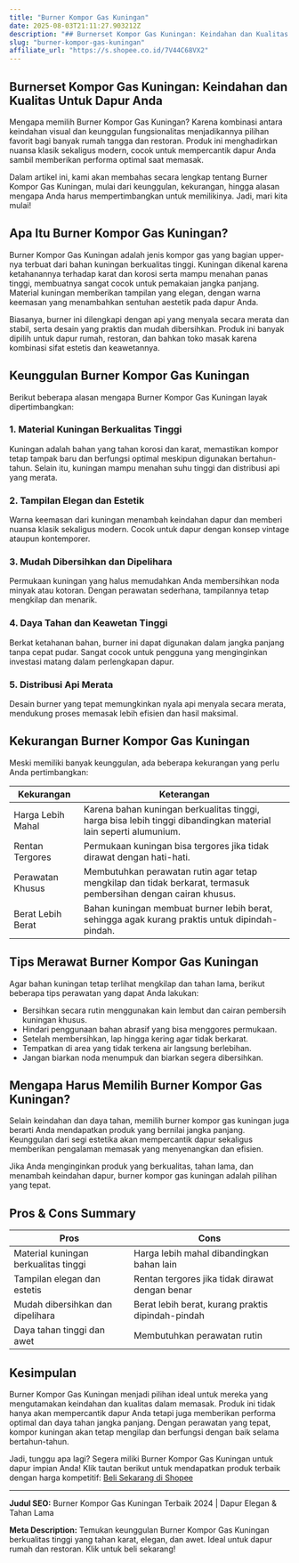 ```yaml
---
title: "Burner Kompor Gas Kuningan"
date: 2025-08-03T21:11:27.903212Z
description: "## Burnerset Kompor Gas Kuningan: Keindahan dan Kualitas Untuk Dapur Anda..."
slug: "burner-kompor-gas-kuningan"
affiliate_url: "https://s.shopee.co.id/7V44C68VX2"
---
```

## Burnerset Kompor Gas Kuningan: Keindahan dan Kualitas Untuk Dapur Anda

Mengapa memilih Burner Kompor Gas Kuningan? Karena kombinasi antara keindahan visual dan keunggulan fungsionalitas menjadikannya pilihan favorit bagi banyak rumah tangga dan restoran. Produk ini menghadirkan nuansa klasik sekaligus modern, cocok untuk mempercantik dapur Anda sambil memberikan performa optimal saat memasak.

Dalam artikel ini, kami akan membahas secara lengkap tentang Burner Kompor Gas Kuningan, mulai dari keunggulan, kekurangan, hingga alasan mengapa Anda harus mempertimbangkan untuk memilikinya. Jadi, mari kita mulai!

## Apa Itu Burner Kompor Gas Kuningan?

Burner Kompor Gas Kuningan adalah jenis kompor gas yang bagian upper-nya terbuat dari bahan kuningan berkualitas tinggi. Kuningan dikenal karena ketahanannya terhadap karat dan korosi serta mampu menahan panas tinggi, membuatnya sangat cocok untuk pemakaian jangka panjang. Material kuningan memberikan tampilan yang elegan, dengan warna keemasan yang menambahkan sentuhan aestetik pada dapur Anda.

Biasanya, burner ini dilengkapi dengan api yang menyala secara merata dan stabil, serta desain yang praktis dan mudah dibersihkan. Produk ini banyak dipilih untuk dapur rumah, restoran, dan bahkan toko masak karena kombinasi sifat estetis dan keawetannya.

## Keunggulan Burner Kompor Gas Kuningan

Berikut beberapa alasan mengapa Burner Kompor Gas Kuningan layak dipertimbangkan:

### 1. Material Kuningan Berkualitas Tinggi

Kuningan adalah bahan yang tahan korosi dan karat, memastikan kompor tetap tampak baru dan berfungsi optimal meskipun digunakan bertahun-tahun. Selain itu, kuningan mampu menahan suhu tinggi dan distribusi api yang merata.

### 2. Tampilan Elegan dan Estetik

Warna keemasan dari kuningan menambah keindahan dapur dan memberi nuansa klasik sekaligus modern. Cocok untuk dapur dengan konsep vintage ataupun kontemporer.

### 3. Mudah Dibersihkan dan Dipelihara

Permukaan kuningan yang halus memudahkan Anda membersihkan noda minyak atau kotoran. Dengan perawatan sederhana, tampilannya tetap mengkilap dan menarik.

### 4. Daya Tahan dan Keawetan Tinggi

Berkat ketahanan bahan, burner ini dapat digunakan dalam jangka panjang tanpa cepat pudar. Sangat cocok untuk pengguna yang menginginkan investasi matang dalam perlengkapan dapur.

### 5. Distribusi Api Merata

Desain burner yang tepat memungkinkan nyala api menyala secara merata, mendukung proses memasak lebih efisien dan hasil maksimal.

## Kekurangan Burner Kompor Gas Kuningan

Meski memiliki banyak keunggulan, ada beberapa kekurangan yang perlu Anda pertimbangkan:

| **Kekurangan** | **Keterangan** |
|----------------|----------------|
| Harga Lebih Mahal | Karena bahan kuningan berkualitas tinggi, harga bisa lebih tinggi dibandingkan material lain seperti alumunium. |
| Rentan Tergores | Permukaan kuningan bisa tergores jika tidak dirawat dengan hati-hati. |
| Perawatan Khusus | Membutuhkan perawatan rutin agar tetap mengkilap dan tidak berkarat, termasuk pembersihan dengan cairan khusus. |
| Berat Lebih Berat | Bahan kuningan membuat burner lebih berat, sehingga agak kurang praktis untuk dipindah-pindah. |

## Tips Merawat Burner Kompor Gas Kuningan

Agar bahan kuningan tetap terlihat mengkilap dan tahan lama, berikut beberapa tips perawatan yang dapat Anda lakukan:

- Bersihkan secara rutin menggunakan kain lembut dan cairan pembersih kuningan khusus.
- Hindari penggunaan bahan abrasif yang bisa menggores permukaan.
- Setelah membersihkan, lap hingga kering agar tidak berkarat.
- Tempatkan di area yang tidak terkena air langsung berlebihan.
- Jangan biarkan noda menumpuk dan biarkan segera dibersihkan.

## Mengapa Harus Memilih Burner Kompor Gas Kuningan?

Selain keindahan dan daya tahan, memilih burner kompor gas kuningan juga berarti Anda mendapatkan produk yang bernilai jangka panjang. Keunggulan dari segi estetika akan mempercantik dapur sekaligus memberikan pengalaman memasak yang menyenangkan dan efisien.

Jika Anda menginginkan produk yang berkualitas, tahan lama, dan menambah keindahan dapur, burner kompor gas kuningan adalah pilihan yang tepat.

## Pros & Cons Summary

| **Pros** | **Cons** |
|------------|-----------|
| Material kuningan berkualitas tinggi | Harga lebih mahal dibandingkan bahan lain |
| Tampilan elegan dan estetis | Rentan tergores jika tidak dirawat dengan benar |
| Mudah dibersihkan dan dipelihara | Berat lebih berat, kurang praktis dipindah-pindah |
| Daya tahan tinggi dan awet | Membutuhkan perawatan rutin |

## Kesimpulan

Burner Kompor Gas Kuningan menjadi pilihan ideal untuk mereka yang mengutamakan keindahan dan kualitas dalam memasak. Produk ini tidak hanya akan mempercantik dapur Anda tetapi juga memberikan performa optimal dan daya tahan jangka panjang. Dengan perawatan yang tepat, kompor kuningan akan tetap mengilap dan berfungsi dengan baik selama bertahun-tahun.

Jadi, tunggu apa lagi? Segera miliki Burner Kompor Gas Kuningan untuk dapur impian Anda! Klik tautan berikut untuk mendapatkan produk terbaik dengan harga kompetitif: [Beli Sekarang di Shopee](https://s.shopee.co.id/7V44C68VX2)

---

**Judul SEO:** Burner Kompor Gas Kuningan Terbaik 2024 | Dapur Elegan & Tahan Lama

**Meta Description:** Temukan keunggulan Burner Kompor Gas Kuningan berkualitas tinggi yang tahan karat, elegan, dan awet. Ideal untuk dapur rumah dan restoran. Klik untuk beli sekarang!
